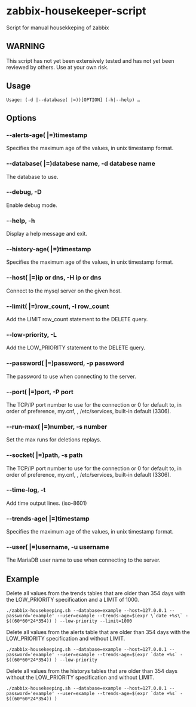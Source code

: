 # zabbix-housekeeper-script
Script for manual housekkeping of zabbix

## WARNING
This script has not yet been extensively tested and has not yet been reviewed by others.
Use at your own risk.

## Usage

```
Usage: (-d |--database( |=))[OPTION] (-h|--help) …
```

## Options

### --alerts-age( |=)timestamp
Specifies the maximum age of the values, in unix timestamp format.

### --database( |=)databese name, -d databese name
The database to use.

### --debug, -D
Enable debug mode.

### --help, -h
Display a help message and exit.

### --history-age( |=)timestamp
Specifies the maximum age of the values, in unix timestamp format.

### --host( |=)ip or dns, -H ip or dns
Connect to the mysql server on the given host.

### --limit( |=)row_count, -l row_count
Add the LIMIT row_count statement to the DELETE query.

### --low-priority, -L
Add the LOW_PRIORITY statement to the DELETE query.

### --password( |=)password, -p password
The password to use when connecting to the server.

### --port( |=)port, -P port
The TCP/IP port number to use for the connection or 0 for default to, in order of preference, my.cnf, , /etc/services, built-in default (3306).

### --run-max( |=)number, -s number
Set the max runs for deletions replays.

### --socket( |=)path, -s path
The TCP/IP port number to use for the connection or 0 for default to, in order of preference, my.cnf, , /etc/services, built-in default (3306).

### --time-log, -t
Add time output lines. (iso-8601)

### --trends-age( |=)timestamp
Specifies the maximum age of the values, in unix timestamp format.

### --user( |=)username, -u username
The MariaDB user name to use when connecting to the server.

## Example

Delete all values from the trends tables that are older than 354 days with the LOW_PRIORITY specification and a LIMIT of 1000.

```
./zabbix-housekeeping.sh --database=example --host=127.0.0.1 --password='example' --user=example --trends-age=$(expr \`date +%s\` - $((60*60*24*354)) ) --low-priority --limit=1000
```


Delete all values from the alerts table that are older than 354 days with the LOW_PRIORITY specification and without LIMIT.

```
./zabbix-housekeeping.sh --database=example --host=127.0.0.1 --password='example' --user=example --trends-age=$(expr `date +%s` - $((60*60*24*354)) ) --low-priority
```


Delete all values from the historys tables that are older than 354 days without the LOW_PRIORITY specification and without LIMIT.

```
./zabbix-housekeeping.sh --database=example --host=127.0.0.1 --password='example' --user=example --trends-age=$(expr `date +%s` - $((60*60*24*354)) )
```
